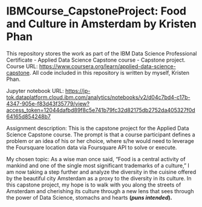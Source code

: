 # IBMCourse_CapstoneProject: Food and Culture in Amsterdam by Kristen Phan
This repository stores the work as part of the IBM Data Science Professional Certificate - Applied Data Science Capstone course - Capstone project. Course URL: https://www.coursera.org/learn/applied-data-science-capstone. All code included in this repository is written by myself, Kristen Phan.

Jupyter notebook URL: https://jp-tok.dataplatform.cloud.ibm.com/analytics/notebooks/v2/d04c7bd4-c17b-4347-905e-f83d43f35779/view?access_token=12044dafbd89f8c5e741b79fc32d82175db2752da405327f0d64165d854248b7

Assignment description: This is the capstone project for the Applied Data Science Capstone course. The prompt is that a course participant defines a problem or an idea of his or her choice, where s/he would need to leverage the Foursquare location data via Foursquare API to solve or execute.

My chosen topic: 
As a wise man once said, “Food is a central activity of mankind and one of the single most significant trademarks of a culture,” I am now taking a step further and analyze the diversity in the cuisine offered by the beautiful city Amsterdam as a proxy to the diversity in its culture. In this capstone project, my hope is to walk with you along the streets of Amsterdam and cherishing its culture through a new lens that sees through the power of Data Science, stomachs and hearts __(*puns intended*).__ 
